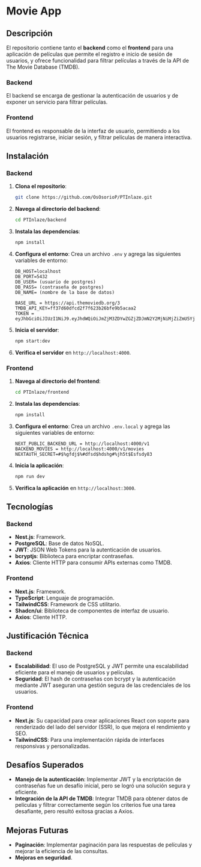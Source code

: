 # Movie App 
## Descripción

El repositorio contiene tanto el **backend** como el **frontend** para una aplicación de películas que permite el registro e inicio de sesión de usuarios, y ofrece funcionalidad para filtrar películas a través de la API de The Movie Database (TMDB).

### Backend
El backend se encarga de gestionar la autenticación de usuarios y de exponer un servicio para filtrar películas.

### Frontend
El frontend es responsable de la interfaz de usuario, permitiendo a los usuarios registrarse, iniciar sesión, y filtrar películas de manera interactiva.

## Instalación

### Backend

1. **Clona el repositorio**:
   ```bash
   git clone https://github.com/OsOsorioP/PTInlaze.git
   ```

2. **Navega al directorio del backend**:
   ```bash
   cd PTInlaze/backend
   ```

3. **Instala las dependencias**:
   ```bash
   npm install
   ```

4. **Configura el entorno**:
   Crea un archivo `.env` y agrega las siguientes variables de entorno:

   ```env
   DB_HOST=localhost
   DB_PORT=5432
   DB_USER= (usuario de postgres)
   DB_PASS= (contraseña de postgres)
   DB_NAME= (nombre de la base de datos)

   BASE_URL = https://api.themoviedb.org/3
   TMDB_API_KEY=ff37d60dfcd2f7f623b26bfe9b5acaa2
   TOKEN = eyJhbGciOiJIUzI1NiJ9.eyJhdWQiOiJmZjM3ZDYwZGZjZDJmN2Y2MjNiMjZiZmU5YjVhY2FhMiIsIm5iZiI6MTczMzc4MDI3My45NDMsInN1YiI6IjY3NTc2MzMxOWUxMmZhMjVlOGZiZjRlNSIsInNjb3BlcyI6WyJhcGlfcmVhZCJdLCJ2ZXJzaW9uIjoxfQ.gRLqZHF4WpAxVfAOcdqDKqvPJ6X0LTAdv4f01tth71U
   ```

5. **Inicia el servidor**:
   ```bash
   npm start:dev
   ```

6. **Verifica el servidor** en `http://localhost:4000`.

### Frontend

1. **Navega al directorio del frontend**:
   ```bash
   cd PTInlaze/frontend
   ```

2. **Instala las dependencias**:
   ```bash
   npm install
   ```

3. **Configura el entorno**:
   Crea un archivo `.env.local` y agrega las siguientes variables de entorno:

   ```env
   NEXT_PUBLIC_BACKEND_URL = http://localhost:4000/v1
   BACKEND_MOVIES = http://localhost:4000/v1/movies
   NEXTAUTH_SECRET=#$%gfdj$%#dfsd$hdshg#%jh5t$Esfsdy83
   ```

4. **Inicia la aplicación**:
   ```bash
   npm run dev
   ```

5. **Verifica la aplicación** en `http://localhost:3000`.

## Tecnologías

### Backend

- **Nest.js**: Framework.
- **PostgreSQL**: Base de datos NoSQL.
- **JWT**: JSON Web Tokens para la autenticación de usuarios.
- **bcryptjs**: Biblioteca para encriptar contraseñas.
- **Axios**: Cliente HTTP para consumir APIs externas como TMDB.

### Frontend

- **Next.js**: Framework.
- **TypeScript**: Lenguaje de programación.
- **TailwindCSS**: Framework de CSS utilitario.
- **Shadcn/ui**: Biblioteca de componentes de interfaz de usuario.
- **Axios**: Cliente HTTP.

## Justificación Técnica

### Backend

- **Escalabilidad**: El uso de PostgreSQL y JWT permite una escalabilidad eficiente para el manejo de usuarios y películas.
- **Seguridad**: El hash de contraseñas con bcrypt y la autenticación mediante JWT aseguran una gestión segura de las credenciales de los usuarios.

### Frontend

- **Next.js**: Su capacidad para crear aplicaciones React con soporte para renderizado del lado del servidor (SSR), lo que mejora el rendimiento y SEO.
- **TailwindCSS**: Para una implementación rápida de interfaces responsivas y personalizadas.
  
## Desafíos Superados

- **Manejo de la autenticación**: Implementar JWT y la encriptación de contraseñas fue un desafío inicial, pero se logró una solución segura y eficiente.
- **Integración de la API de TMDB**: Integrar TMDB para obtener datos de películas y filtrar correctamente según los criterios fue una tarea desafiante, pero resultó exitosa gracias a Axios.

## Mejoras Futuras

- **Paginación**: Implementar paginación para las respuestas de películas y mejorar la eficiencia de las consultas.
- **Mejoras en seguridad**.
